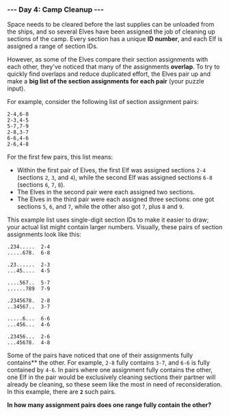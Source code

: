 ### --- Day 4: Camp Cleanup ---

Space needs to be cleared before the last supplies can be unloaded from the 
ships, and so several Elves have been assigned the job of cleaning up 
sections of the camp. Every section has a unique **ID number**, and each Elf 
is assigned a range of section IDs.

However, as some of the Elves compare their section assignments with each 
other, they've noticed that many of the assignments **overlap**. To try to 
quickly find overlaps and reduce duplicated effort, the Elves pair up and 
make a **big list of the section assignments for each pair** (your puzzle 
input).

For example, consider the following list of section assignment pairs:
```
2-4,6-8
2-3,4-5
5-7,7-9
2-8,3-7
6-6,4-6
2-6,4-8
```
For the first few pairs, this list means:

- Within the first pair of Elves, the first Elf was assigned sections 
`2-4` (sections `2`, `3`, and `4`), while the second Elf was assigned sections 
`6-8` (sections `6`, `7`, `8`).
- The Elves in the second pair were each assigned two sections.
- The Elves in the third pair were each assigned three sections: one got 
sections `5`, `6`, and `7`, while the other also got `7`, plus `8` and `9`.

This example list uses single-digit section IDs to make it easier to draw; 
your actual list might contain larger numbers. Visually, these pairs of 
section assignments look like this:
```
.234.....  2-4
.....678.  6-8

.23......  2-3
...45....  4-5

....567..  5-7
......789  7-9

.2345678.  2-8
..34567..  3-7

.....6...  6-6
...456...  4-6

.23456...  2-6
...45678.  4-8
```
Some of the pairs have noticed that one of their assignments fully 
contains** the other. For example, `2-8` fully contains `3-7`, and `6-6` is fully 
contained by `4-6`. In pairs where one assignment fully contains the other, 
one Elf in the pair would be exclusively cleaning sections their partner 
will already be cleaning, so these seem like the most in need of 
reconsideration. In this example, there are **`2`** such pairs.

**In how many assignment pairs does one range fully contain the other?**
